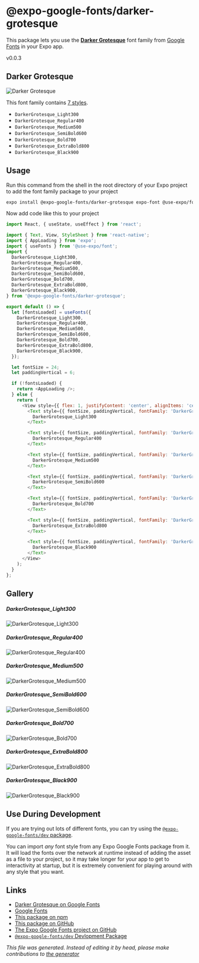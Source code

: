 # @expo-google-fonts/darker-grotesque

This package lets you use the [**Darker Grotesque**](https://fonts.google.com/specimen/Darker+Grotesque) font family from [Google Fonts](https://fonts.google.com/) in your Expo app.

v0.0.3

## Darker Grotesque

![Darker Grotesque](./font-family.png)

This font family contains [7 styles](#gallery).

- `DarkerGrotesque_Light300`
- `DarkerGrotesque_Regular400`
- `DarkerGrotesque_Medium500`
- `DarkerGrotesque_SemiBold600`
- `DarkerGrotesque_Bold700`
- `DarkerGrotesque_ExtraBold800`
- `DarkerGrotesque_Black900`

## Usage

Run this command from the shell in the root directory of your Expo project to add the font family package to your project
```sh
expo install @expo-google-fonts/darker-grotesque expo-font @use-expo/font
```

Now add code like this to your project
```js
import React, { useState, useEffect } from 'react';

import { Text, View, StyleSheet } from 'react-native';
import { AppLoading } from 'expo';
import { useFonts } from '@use-expo/font';
import {
  DarkerGrotesque_Light300,
  DarkerGrotesque_Regular400,
  DarkerGrotesque_Medium500,
  DarkerGrotesque_SemiBold600,
  DarkerGrotesque_Bold700,
  DarkerGrotesque_ExtraBold800,
  DarkerGrotesque_Black900,
} from '@expo-google-fonts/darker-grotesque';

export default () => {
  let [fontsLoaded] = useFonts({
    DarkerGrotesque_Light300,
    DarkerGrotesque_Regular400,
    DarkerGrotesque_Medium500,
    DarkerGrotesque_SemiBold600,
    DarkerGrotesque_Bold700,
    DarkerGrotesque_ExtraBold800,
    DarkerGrotesque_Black900,
  });

  let fontSize = 24;
  let paddingVertical = 6;

  if (!fontsLoaded) {
    return <AppLoading />;
  } else {
    return (
      <View style={{ flex: 1, justifyContent: 'center', alignItems: 'center' }}>
        <Text style={{ fontSize, paddingVertical, fontFamily: 'DarkerGrotesque_Light300' }}>
          DarkerGrotesque_Light300
        </Text>

        <Text style={{ fontSize, paddingVertical, fontFamily: 'DarkerGrotesque_Regular400' }}>
          DarkerGrotesque_Regular400
        </Text>

        <Text style={{ fontSize, paddingVertical, fontFamily: 'DarkerGrotesque_Medium500' }}>
          DarkerGrotesque_Medium500
        </Text>

        <Text style={{ fontSize, paddingVertical, fontFamily: 'DarkerGrotesque_SemiBold600' }}>
          DarkerGrotesque_SemiBold600
        </Text>

        <Text style={{ fontSize, paddingVertical, fontFamily: 'DarkerGrotesque_Bold700' }}>
          DarkerGrotesque_Bold700
        </Text>

        <Text style={{ fontSize, paddingVertical, fontFamily: 'DarkerGrotesque_ExtraBold800' }}>
          DarkerGrotesque_ExtraBold800
        </Text>

        <Text style={{ fontSize, paddingVertical, fontFamily: 'DarkerGrotesque_Black900' }}>
          DarkerGrotesque_Black900
        </Text>
      </View>
    );
  }
};

```

## Gallery

##### DarkerGrotesque_Light300
![DarkerGrotesque_Light300](./f789e82ef267fb0b5f0798267ba5e3340b661840b52e1de87f7830b7d87a180e.ttf.png)

##### DarkerGrotesque_Regular400
![DarkerGrotesque_Regular400](./60303e0b600c0176b00422a680228f744d38795fbd8d35344f494b02400628c1.ttf.png)

##### DarkerGrotesque_Medium500
![DarkerGrotesque_Medium500](./a6e1eb6614b97b3298d1d253f5ed4399556da5b06bb191596cebfc813bdd3505.ttf.png)

##### DarkerGrotesque_SemiBold600
![DarkerGrotesque_SemiBold600](./3e516ad3d1d4cec56249227f367cba1e2830faa7cedbcf49abca81e7c202b434.ttf.png)

##### DarkerGrotesque_Bold700
![DarkerGrotesque_Bold700](./b56136288e57809ada8707a74f6756261c3763b3a2686398738c1fd25f157d9c.ttf.png)

##### DarkerGrotesque_ExtraBold800
![DarkerGrotesque_ExtraBold800](./cf5f4f44b908aeed8723415a103b1ad9c5550388d2c8e139adab630a61a74712.ttf.png)

##### DarkerGrotesque_Black900
![DarkerGrotesque_Black900](./eae6b24bfd325c090ef4a304519707f58942487ea7e118bfe036175f8c4690aa.ttf.png)


## Use During Development

If you are trying out lots of different fonts, you can try using the [`@expo-google-fonts/dev` package](https://github.com/expo/google-fonts/tree/master/font-packages/dev#readme).

You can import *any* font style from any Expo Google Fonts package from it. It will load the fonts
over the network at runtime instead of adding the asset as a file to your project, so it may take longer
for your app to get to interactivity at startup, but it is extremely convenient
for playing around with any style that you want.

## Links

- [Darker Grotesque on Google Fonts](https://fonts.google.com/specimen/Darker+Grotesque)
- [Google Fonts](https://fonts.google.com/)
- [This package on npm](https://www.npmjs.com/package/@expo-google-fonts/darker-grotesque)
- [This package on GitHub](https://github.com/expo/google-fonts/tree/master/font-packages/darker-grotesque)
- [The Expo Google Fonts project on GitHub](https://github.com/expo/google-fonts)
- [`@expo-google-fonts/dev` Devlopment Package](https://github.com/expo/google-fonts/tree/master/font-packages/dev)


*This file was generated. Instead of editing it by head, please make contributions to [the generator](https://github.com/expo/google-fonts/tree/master/packages/generator)*
